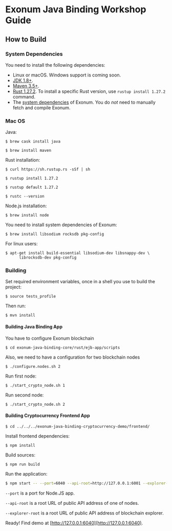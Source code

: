 # Exonum Java Binding Workshop Guide

## How to Build
### System Dependencies
You need to install the following dependencies:
  * Linux or macOS. Windows support is coming soon. <!-- TODO: Link Java roadmap when it is published -->
  * [JDK 1.8+](http://jdk.java.net/10/).
  * [Maven 3.5+](https://maven.apache.org/download.cgi).
  * [Rust 1.27.2](https://www.rust-lang.org/).
    To install a specific Rust version, use `rustup install 1.27.2` command.
  * The [system dependencies](https://exonum.com/doc/get-started/install/) of Exonum. 
  You do _not_ need to manually fetch and compile Exonum.

### Mac OS
Java:
```$sh
$ brew cask install java
```

```$sh
$ brew install maven
```

Rust installation:
```$sh
$ curl https://sh.rustup.rs -sSf | sh
```
```$sh
$ rustup install 1.27.2
```
```$sh
$ rustup default 1.27.2
```
```$sh
$ rustc --version
```
Node.js installation:
```$sh
$ brew install node
```

You need to install system dependencies of Exonum:
```$sh
$ brew install libsodium rocksdb pkg-config
```
For linux users:
```$sh
$ apt-get install build-essential libsodium-dev libsnappy-dev \
      librocksdb-dev pkg-config
```

### Building
Set required environment variables, once in a shell you use to build the project:
```$sh
$ source tests_profile
```
Then run:
```$sh
$ mvn install
```

#### Building Java Binding App
You have to configure Exonum blockchain
```$sh
$ cd exonum-java-binding-core/rust/ejb-app/scripts
```
Also, we need to have a configuration for two blockchain nodes
```$sh
$ ./configure.nodes.sh 2
```
Run first node:
```$sh
$ ./start_crypto_node.sh 1
```
Run second node:
```$sh
$ ./start_crypto_node.sh 2
```

#### Building Cryptocurrency Frontend App
```$sh
$ cd ../../../exonum-java-binding-cryptocurrency-demo/frontend/
```
Install frontend dependencies:
```$sh
$ npm install
```
Build sources:
```$sh
$ npm run build
```
Run the application:

```sh
$ npm start -- --port=6040 --api-root=http://127.0.0.1:6001 --explorer-root=http://127.0.0.1:3001
```

`--port` is a port for Node.JS app.

`--api-root` is a root URL of public API address of one of nodes.

`--explorer-root` is a root URL of public API address of blockchain explorer.

Ready! Find demo at [http://127.0.0.1:6040](http://127.0.0.1:6040).

